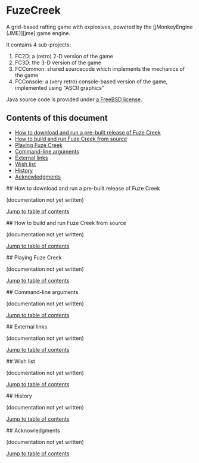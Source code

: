 # FuzeCreek

A grid-based rafting game with explosives, powered by the
[jMonkeyEngine (JME)][jme] game engine.

It contains 4 sub-projects:

 1. FC2D: a (retro) 2-D version of the game
 2. FC3D: the 3-D version of the game
 3. FCCommon: shared sourcecode which implements the mechanics of the game
 4. FCConsole: a (very retro) console-based version of the game,
    implemented using "ASCII graphics"

Java source code is provided under
[a FreeBSD license](https://github.com/stephengold/FuzeCreek/blob/master/LICENSE).

<a name="toc"/>

## Contents of this document

 + [How to download and run a pre-built release of Fuze Creek](#prebuilt)
 + [How to build and run Fuze Creek from source](#build)
 + [Playing Fuze Creek](#play)
 + [Command-line arguments](#args)
 + [External links](#links)
 + [Wish list](#wishlist)
 + [History](#history)
 + [Acknowledgments](#acks)

<a name="prebuilt"/>
## How to download and run a pre-built release of Fuze Creek

(documentation not yet written)

[Jump to table of contents](#toc)

<a name="build"/>
## How to build and run Fuze Creek from source

(documentation not yet written)

[Jump to table of contents](#toc)

<a name="play"/>
## Playing Fuze Creek

(documentation not yet written)

[Jump to table of contents](#toc)

<a name="args"/>
## Command-line arguments

(documentation not yet written)

[Jump to table of contents](#toc)

<a name="links"/>
## External links

(documentation not yet written)

[Jump to table of contents](#toc)

<a name="wishlist"/>
## Wish list

(documentation not yet written)

[Jump to table of contents](#toc)

<a name="history"/>
## History

(documentation not yet written)

[Jump to table of contents](#toc)

<a name="acks"/>
## Acknowledgments

(documentation not yet written)

[Jump to table of contents](#toc)
